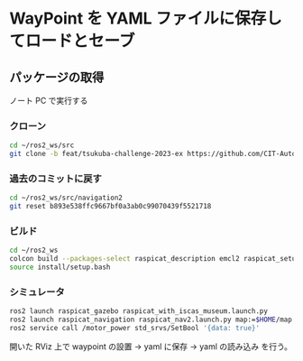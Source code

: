 # WayPoint を YAML ファイルに保存してロードとセーブ

## パッケージの取得
ノート PC で実行する
### クローン
``` bash
cd ~/ros2_ws/src
git clone -b feat/tsukuba-challenge-2023-ex https://github.com/CIT-Autonomous-Robot-Lab/navigation2
```
### 過去のコミットに戻す
``` bash
cd ~/ros2_ws/src/navigation2
git reset b893e538ffc9667bf0a3ab0c99070439f5521718
```

### ビルド
``` bash
cd ~/ros2_ws
colcon build --packages-select raspicat_description emcl2 raspicat_setup_scripts raspicat_slam raspicat_speak2 raspicat_bringup raspicat_navigation raspicat raspicat_gazebo nav2_msgs nav2_rviz_plugins nav2_waypoint_follower
source install/setup.bash
```

### シミュレータ
``` bash
ros2 launch raspicat_gazebo raspicat_with_iscas_museum.launch.py
ros2 launch raspicat_navigation raspicat_nav2.launch.py map:=$HOME/map.yaml
ros2 service call /motor_power std_srvs/SetBool '{data: true}'
```

開いた RViz 上で waypoint の設置 -> yaml に保存 -> yaml の読み込み を行う。


